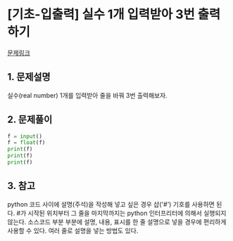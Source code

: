 # [기초-입출력] 실수 1개 입력받아 3번 출력하기

[문제링크](https://codeup.kr/problem.php?id=6014)



## 1. 문제설명

실수(real number) 1개를 입력받아 줄을 바꿔 3번 출력해보자.




## 2. 문제풀이

```python
f = input()
f = float(f)
print(f)
print(f)
print(f)
```



## 3. 참고

python 코드 사이에 설명(주석)을 작성해 넣고 싶은 경우 샵('#') 기호를 사용하면 된다.
\#가 시작된 위치부터 그 줄을 마지막까지는 python 인터프리터에 의해서 실행되지 않는다.
소스코드 부분 부분에 설명, 내용, 표시를 한 줄 설명으로 넣을 경우에 편리하게 사용할 수 있다.
여러 줄로 설명을 넣는 방법도 있다.
